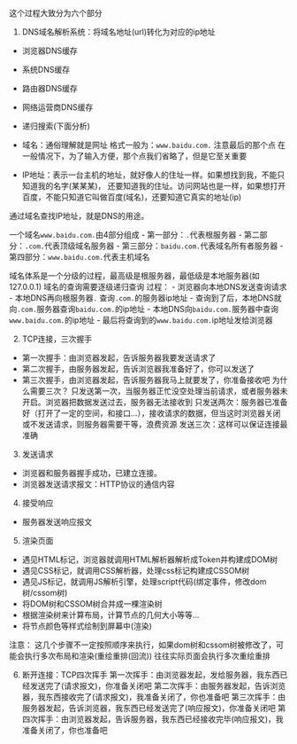 这个过程大致分为六个部分
1. DNS域名解析系统：将域名地址(url)转化为对应的ip地址
  - 浏览器DNS缓存
  - 系统DNS缓存
  - 路由器DNS缓存
  - 网络运营商DNS缓存
  - 递归搜索(下面分析)

  - 域名：通俗理解就是网址 格式一般为：`www.baidu.com.` 注意最后的那个点
  在一般情况下，为了输入方便，那个点我们省略了，但是它至关重要
  - IP地址：表示一台主机的地址，就好像人的住址一样。如果想找到我，不能只知道我的名字(某某某)，
  还要知道我的住址。访问网站也是一样，如果想打开百度，不能只知道它叫做百度(域名)，还要知道它真实的地址(ip)

  通过域名查找IP地址，就是DNS的用途。

  一个域名`www.baidu.com.`由4部分组成
    - 第一部分：`.`代表根服务器
    - 第二部分：`.com.`代表顶级域名服务器
    - 第三部分：`baidu.com.`代表域名所有者服务器
    - 第四部分：`www.baidu.com.`代表主机域名

  域名体系是一个分级的过程，最高级是根服务器，最低级是本地服务器(如127.0.0.1)
  域名的查询需要逐级递归查询
  过程：
    - 浏览器向本地DNS发送查询请求
    - 本地DNS再向根服务器`.` 查询`.com.`的服务器ip地址
    - 查询到了后，本地DNS就向`.com.`服务器查询`baidu.com.`的ip地址
    - 本地DNS向`baidu.com.`服务器中查询`www.baidu.com.`的ip地址
    - 最后将查询到的`www.baidu.com.`ip地址发给浏览器

2. TCP连接，三次握手
  - 第一次握手：由浏览器发起，告诉服务器我要发送请求了
  - 第二次握手，由服务器发起，告诉浏览器我准备好了，你可以发送了
  - 第三次握手，由浏览器发起，告诉服务器我马上就要发了，你准备接收吧
  为什么需要三次？
  只发送第一次，当服务器正忙没空处理当前请求，或者服务器未开启。浏览器把数据发送过去，服务器无法接收到
  只发送两次：服务器已准备好（打开了一定的空间，和接口...），接收请求的数据，但当这时浏览器关闭或不发送请求，则服务器需要干等，浪费资源
  发送三次：这样可以保证连接最准确

3. 发送请求
  - 浏览器和服务器握手成功，已建立连接。
  - 浏览器发送请求报文：HTTP协议的通信内容

4. 接受响应
 - 服务器发送响应报文

5. 渲染页面
  - 遇见HTML标记，浏览器就调用HTML解析器解析成Token并构建成DOM树
  - 遇见CSS标记，就调用CSS解析器，处理css标记构建成CSSOM树
  - 遇见JS标记，就调用JS解析引擎，处理script代码(绑定事件，修改dom树/cssom树)
  - 将DOM树和CSSOM树合并成一棵渲染树
  - 根据渲染树来计算布局，计算节点的几何大小等等...
  - 将节点颜色等样式绘制到屏幕中(渲染)

  注意：
    这几个步骤不一定按照顺序来执行，如果dom树和cssom树被修改了，可能会执行多次布局和渲染(重绘重排(回流))
    往往实际页面会执行多次重绘重排

6. 断开连接：TCP四次挥手
  第一次挥手：由浏览器发起，发给服务器，我东西已经发送完了(请求报文)，你准备关闭吧
  第二次挥手：由服务器发起，告诉浏览器，我东西接收完了(请求报文)，我准备关闭了，你也准备吧
  第三次挥手：由服务器发起，告诉浏览器，我东西已经发送完了(响应报文)，你准备关闭吧
  第四次挥手：由浏览器发起，告诉服务器，我东西已经接收完毕(响应报文)，我准备关闭了，你也准备吧
 